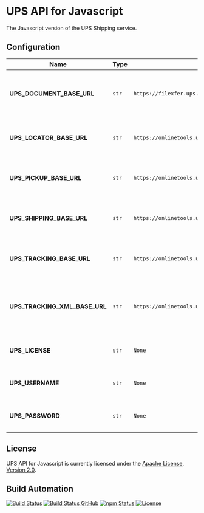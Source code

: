 # UPS API for Javascript

The Javascript version of the UPS Shipping service.

## Configuration

| Name                          | Type  | Default                                               | Description                                                                   |
| ----------------------------- | ----- | ----------------------------------------------------- | ----------------------------------------------------------------------------- |
| **UPS_DOCUMENT_BASE_URL**     | `str` | `https://filexfer.ups.com/rest/PaperlessDocumentAPI/` | The base URL that is going to be used for Paperless Document API connections. |
| **UPS_LOCATOR_BASE_URL**      | `str` | `https://onlinetools.ups.com/ups.app/xml/Locator/`    | The base URL that is going to be used for Locator API connections.            |
| **UPS_PICKUP_BASE_URL**       | `str` | `https://onlinetools.ups.com/ship/v1707/pickups/`     | The base URL that is going to be used for Pickup API connections.             |
| **UPS_SHIPPING_BASE_URL**     | `str` | `https://onlinetools.ups.com/ship/v1807/`             | The base URL that is going to be used for Shipping API connections.           |
| **UPS_TRACKING_BASE_URL**     | `str` | `https://onlinetools.ups.com/track/v1/`               | The base URL that is going to be used for Tracking API connections.           |
| **UPS_TRACKING_XML_BASE_URL** | `str` | `https://onlinetools.ups.com/ups.app/xml/Track/`      | The base URL that is going to be used for Tracking XML-based API connections. |
| **UPS_LICENSE**               | `str` | `None`                                                | The UPS API license to be used for authentication.                            |
| **UPS_USERNAME**              | `str` | `None`                                                | The UPS API username to be used for authentication                            |
| **UPS_PASSWORD**              | `str` | `None`                                                | The UPS API password to be used for authentication                            |

## License

UPS API for Javascript is currently licensed under the [Apache License, Version 2.0](http://www.apache.org/licenses/).

## Build Automation

[![Build Status](https://app.travis-ci.com/ripe-tech/ups-api-js.svg?branch=master)](https://travis-ci.com/github/ripe-tech/ups-api-js)
[![Build Status GitHub](https://github.com/ripe-tech/ups-api-js/workflows/Main%20Workflow/badge.svg)](https://github.com/ripe-tech/ups-api-js/actions)
[![npm Status](https://img.shields.io/npm/v/ups-api.svg)](https://www.npmjs.com/package/ups-api)
[![License](https://img.shields.io/badge/license-Apache%202.0-blue.svg)](https://www.apache.org/licenses/)
